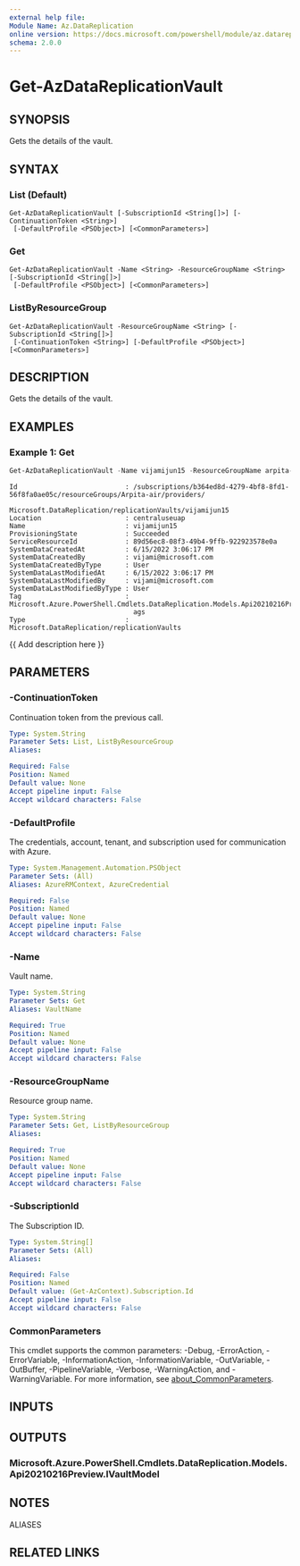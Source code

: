 ```yaml
---
external help file:
Module Name: Az.DataReplication
online version: https://docs.microsoft.com/powershell/module/az.datareplication/get-azdatareplicationvault
schema: 2.0.0
---
```


# Get-AzDataReplicationVault

## SYNOPSIS
Gets the details of the vault.

## SYNTAX

### List (Default)
```
Get-AzDataReplicationVault [-SubscriptionId <String[]>] [-ContinuationToken <String>]
 [-DefaultProfile <PSObject>] [<CommonParameters>]
```

### Get
```
Get-AzDataReplicationVault -Name <String> -ResourceGroupName <String> [-SubscriptionId <String[]>]
 [-DefaultProfile <PSObject>] [<CommonParameters>]
```

### ListByResourceGroup
```
Get-AzDataReplicationVault -ResourceGroupName <String> [-SubscriptionId <String[]>]
 [-ContinuationToken <String>] [-DefaultProfile <PSObject>] [<CommonParameters>]
```

## DESCRIPTION
Gets the details of the vault.

## EXAMPLES

### Example 1: Get
```powershell
Get-AzDataReplicationVault -Name vijamijun15 -ResourceGroupName arpita-air | fl
```

```output
Id                           : /subscriptions/b364ed8d-4279-4bf8-8fd1-56f8fa0ae05c/resourceGroups/Arpita-air/providers/
                               Microsoft.DataReplication/replicationVaults/vijamijun15
Location                     : centraluseuap
Name                         : vijamijun15
ProvisioningState            : Succeeded
ServiceResourceId            : 89d56ec8-08f3-49b4-9ffb-922923578e0a
SystemDataCreatedAt          : 6/15/2022 3:06:17 PM
SystemDataCreatedBy          : vijami@microsoft.com
SystemDataCreatedByType      : User
SystemDataLastModifiedAt     : 6/15/2022 3:06:17 PM
SystemDataLastModifiedBy     : vijami@microsoft.com
SystemDataLastModifiedByType : User
Tag                          : Microsoft.Azure.PowerShell.Cmdlets.DataReplication.Models.Api20210216Preview.VaultModelT
                               ags
Type                         : Microsoft.DataReplication/replicationVaults
```

{{ Add description here }}

## PARAMETERS

### -ContinuationToken
Continuation token from the previous call.

```yaml
Type: System.String
Parameter Sets: List, ListByResourceGroup
Aliases:

Required: False
Position: Named
Default value: None
Accept pipeline input: False
Accept wildcard characters: False
```

### -DefaultProfile
The credentials, account, tenant, and subscription used for communication with Azure.

```yaml
Type: System.Management.Automation.PSObject
Parameter Sets: (All)
Aliases: AzureRMContext, AzureCredential

Required: False
Position: Named
Default value: None
Accept pipeline input: False
Accept wildcard characters: False
```

### -Name
Vault name.

```yaml
Type: System.String
Parameter Sets: Get
Aliases: VaultName

Required: True
Position: Named
Default value: None
Accept pipeline input: False
Accept wildcard characters: False
```

### -ResourceGroupName
Resource group name.

```yaml
Type: System.String
Parameter Sets: Get, ListByResourceGroup
Aliases:

Required: True
Position: Named
Default value: None
Accept pipeline input: False
Accept wildcard characters: False
```

### -SubscriptionId
The Subscription ID.

```yaml
Type: System.String[]
Parameter Sets: (All)
Aliases:

Required: False
Position: Named
Default value: (Get-AzContext).Subscription.Id
Accept pipeline input: False
Accept wildcard characters: False
```

### CommonParameters
This cmdlet supports the common parameters: -Debug, -ErrorAction, -ErrorVariable, -InformationAction, -InformationVariable, -OutVariable, -OutBuffer, -PipelineVariable, -Verbose, -WarningAction, and -WarningVariable. For more information, see [about_CommonParameters](http://go.microsoft.com/fwlink/?LinkID=113216).

## INPUTS

## OUTPUTS

### Microsoft.Azure.PowerShell.Cmdlets.DataReplication.Models.Api20210216Preview.IVaultModel

## NOTES

ALIASES

## RELATED LINKS

